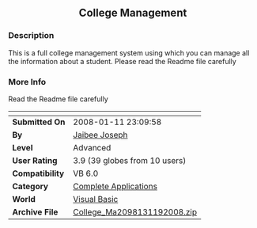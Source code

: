 ﻿<div align="center">

## College Management


</div>

### Description

This is a full college management system using which you can manage all the information about a student. Please read the Readme file carefully
 
### More Info
 
Read the Readme file carefully


<span>             |<span>
---                |---
**Submitted On**   |2008-01-11 23:09:58
**By**             |[Jaibee Joseph](https://github.com/Planet-Source-Code/PSCIndex/blob/master/ByAuthor/jaibee-joseph.md)
**Level**          |Advanced
**User Rating**    |3.9 (39 globes from 10 users)
**Compatibility**  |VB 6\.0
**Category**       |[Complete Applications](https://github.com/Planet-Source-Code/PSCIndex/blob/master/ByCategory/complete-applications__1-27.md)
**World**          |[Visual Basic](https://github.com/Planet-Source-Code/PSCIndex/blob/master/ByWorld/visual-basic.md)
**Archive File**   |[College\_Ma2098131192008\.zip](https://github.com/Planet-Source-Code/jaibee-joseph-college-management__1-69891/archive/master.zip)








